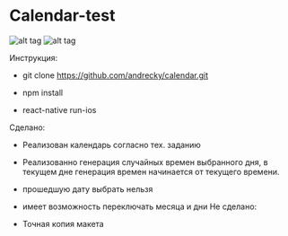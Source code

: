 # Calendar-test
![alt tag](https://scontent-waw1-1.cdninstagram.com/v/t51.2885-15/e15/s480x480/95953210_535330227353784_885224659344490984_n.jpg?_nc_ht=scontent-waw1-1.cdninstagram.com&_nc_cat=100&_nc_ohc=3vr75L9l-c0AX_gLBnS&oh=9e23312a3aec418d49af3ff188adc558&oe=5EDF1055&ig_cache_key=MjMwMzgxOTAzNzQwMTcyNTI2MQ%3D%3D.2)
![alt tag](https://scontent-waw1-1.cdninstagram.com/v/t51.2885-15/e15/p480x480/95801872_283216192693529_3920317934880727034_n.jpg?_nc_ht=scontent-waw1-1.cdninstagram.com&_nc_cat=105&_nc_ohc=f_4i8rJzWRYAX-QIWTL&_nc_tp=4&oh=f37473ae28763d34bf56e05414c376f7&oe=5EDF2B0E&ig_cache_key=MjMwMzgyMjAyOTAwNjAyNjA0NQ%3D%3D.2)


 Инструкция:
- git clone https://github.com/andrecky/calendar.git

- npm install

- react-native run-ios

Сделано: 
- Реализован календарь согласно тех. заданию

- Реализованно генерация случайных времен выбранного дня, в текущем дне генерация времен начинается от текущего времени.

- прошедшую дату выбрать нельзя

- имеет возможность переключать месяца и дни
Не сделано: 
- Точная копия макета
